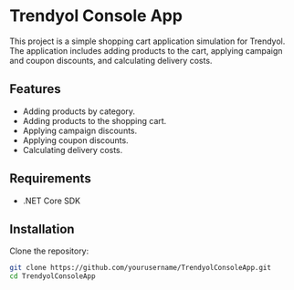 # Trendyol Console App

This project is a simple shopping cart application simulation for Trendyol. The application includes adding products to the cart, applying campaign and coupon discounts, and calculating delivery costs.

## Features

- Adding products by category.
- Adding products to the shopping cart.
- Applying campaign discounts.
- Applying coupon discounts.
- Calculating delivery costs.

## Requirements

- .NET Core SDK

## Installation

Clone the repository:
```bash
git clone https://github.com/yourusername/TrendyolConsoleApp.git
cd TrendyolConsoleApp
